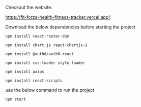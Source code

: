 Checkout the website:

https://fit-forza-health-fitness-tracker.vercel.app/


Download the below dependencies before starting the project
``` 
npm install react-router-dom
````
``` 
npm install chart.js react-chartjs-2
````
``` 
npm install @auth0/auth0-react
````
``` 
npm install css-loader style-loader
````
```
npm install axios
```
```
npm install react-scripts
```
use the below command to run the project
```
npm start
```
